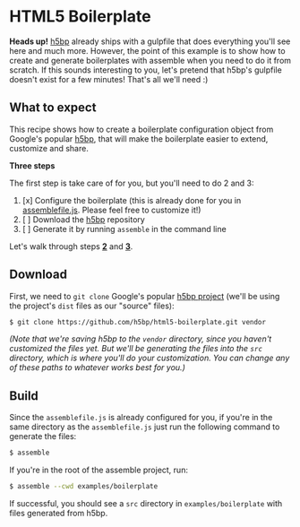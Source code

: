 # HTML5 Boilerplate

**Heads up!** [h5bp][] already ships with a gulpfile that does everything you'll see here and much more. However, the point of this example is to show how to create and generate boilerplates with assemble when you need to do it from scratch. If this sounds interesting to you, let's pretend that h5bp's gulpfile doesn't exist for a few minutes! That's all we'll need :)

## What to expect

This recipe shows how to create a boilerplate configuration object from Google's popular [h5bp][], that will make the boilerplate easier to extend, customize and share.

**Three steps**

The first step is take care of for you, but you'll need to do 2 and 3:

1. [x] Configure the boilerplate (this is already done for you in [assemblefile.js](./assemblefile.js). Please feel free to customize it!)
1. [ ] Download the [h5bp][] repository
1. [ ] Generate it by running `assemble` in the command line

Let's walk through steps **[2](#download)** and **[3](#build)**.

## Download

First, we need to `git clone` Google's popular [h5bp project](https://github.com/h5bp/html5-boilerplate) (we'll be using the project's `dist` files as our "source" files):

```sh
$ git clone https://github.com/h5bp/html5-boilerplate.git vendor
```

_(Note that we're saving h5bp to the `vendor` directory, since you haven't customized the files yet. But we'll be generating the files into the `src` directory, which is where you'll do your customization. You can change any of these paths to whatever works best for you.)_

## Build

Since the `assemblefile.js` is already configured for you, if you're in the same directory as the `assemblefile.js` just run the following command to generate the files:

```sh
$ assemble
```

If you're in the root of the assemble project, run:

```sh
$ assemble --cwd examples/boilerplate
```

If successful, you should see a `src` directory in `examples/boilerplate` with files generated from h5bp.

[h5bp]: https://github.com/h5bp/html5-boilerplate
